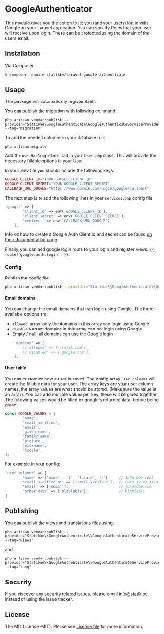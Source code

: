 # GoogleAuthenticator

This module gives you the option to let you (and your users) log in with Google on your Laravel application. 
You can specify Roles that your user will receive upon login. These can be protected using the domain of the users email. 


## Installation

Via Composer

``` bash
$ composer require statikbe/laravel-google-authenticate
```

## Usage

The package will automatically register itself.

You can publish the migration with following command:
``` shell
php artisan vendor:publish --provider="Statikbe\GoogleAuthenticate\GoogleAuthenticateServiceProvider" --tag="migration"
```

To add the needed columns in your database run:
 ``` shell
php artisan migrate
``` 

Add the ```use HasGoogleAuth``` trait in your ```User.php``` class.
This will provide the necessary fillable options to your User.

In your .env file you should include the following keys:
``` php
GOOGLE_CLIENT_ID="YOUR_GOOGLE_CLIENT_ID"
GOOGLE_CLIENT_SECRET="YOUR_GOOGLE_CLIENT_SECRET"
CALLBACK_URL_GOOGLE="https://www.domain.com/login/google/callback"
```

The next step is to add the following lines in your ```services.php``` config file
``` php
'google' => [
        'client_id' => env('GOOGLE_CLIENT_ID'),
        'client_secret' => env('GOOGLE_CLIENT_SECRET'),
        'redirect' => env('CALLBACK_URL_GOOGLE'),
    ],
```

Info on how to create a Google Auth Client id and secret can be
found [on their documentation page](https://developers.google.com/identity/protocols/OAuth2).

Finally, you can add google login route to your login and register views: `{{ route('google.auth.login') }}`.


### Config
Publish the config file

```bash
php artisan vendor:publish --provider="Statikbe\\GoogleAuthenticate\\GoogleAuthenticateServiceProvider" --tag="config"
```

#### Email domains
You can change the email domains that can login using Google. The three available options are:
- `allowed`-array: only the domains in this array can login using Google
- `disabled`-array: domains in this array can not login using Google
- Empty / null: all domains can use the Google login

``` php
    'domains' => [
        //'allowed' => ['statik.com'],
        //'disabled' => ['google.com'],
    ],
```

#### User table
You can customize how a user is saved. The config array `user_columns` will create the fillable data for your user. 
The array keys are your user column names, the array values are what should be stored. (Make sure the value is an array).
You can add multiple values per key, these will be glued together.
The following values would be filled by google's returned data, before being glued.

``` php
const GOOGLE_VALUES = [
        'name',
        'email_verified',
        'email',
        'given_name',
        'family_name',
        'picture',
        'nickname',
        'locale',
];
```
For example in your config:
``` php
'user_columns' => [
        'name' => ['name', ' (', 'locale', ')']     // John Doe (en)
        'email_verified_at' => ['email_verified'],  // 2019-10-23 14:31:50
        'email' => ['email'],                       // john@doe.com
        'other data' => ['blablabla'],              // blablabla
]
```

## Publishing
You can publish the views and translations files using:
``` shell
php artisan vendor:publish --provider="Statikbe\\GoogleAuthenticate\\GoogleAuthenticateServiceProvider" --tag="views"
```
and 
``` shell
php artisan vendor:publish --provider="Statikbe\\GoogleAuthenticate\\GoogleAuthenticateServiceProvider" --tag="lang"
```

## Security

If you discover any security related issues, please email [info@statik.be](mailto:info@statik.be) instead of using the issue tracker.

## License

The MIT License (MIT). Please see [License file](license.md) for more information.

